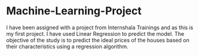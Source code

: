 # Machine-Learning-Project
I have been assigned with a project from Internshala Trainings and as this is my first project. I have used Linear Regression to predict the model. The objective of the study is to predict the ideal prices of the houses based on their characteristics using a regression algorithm.
